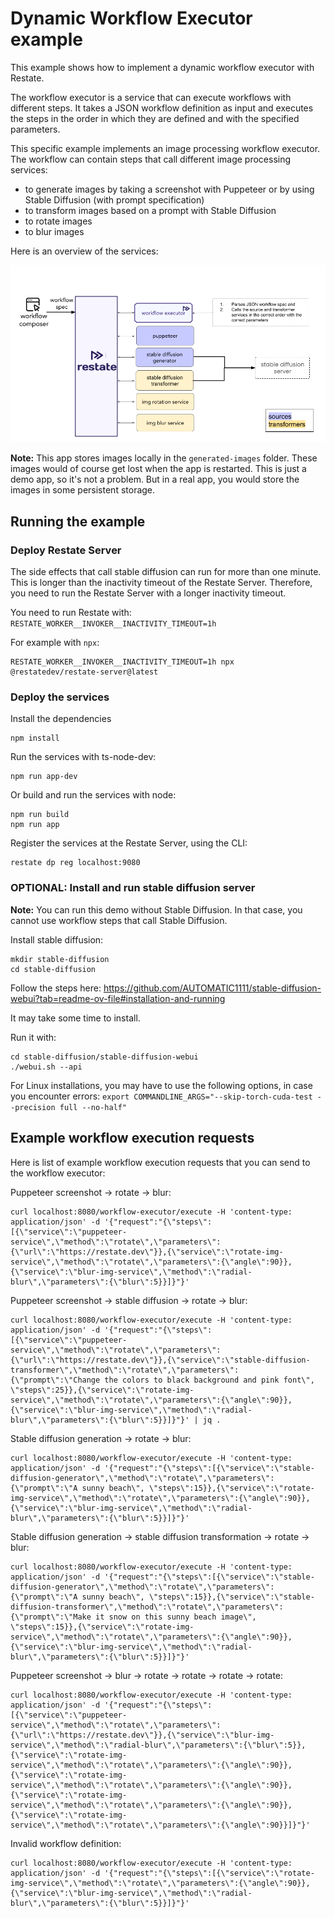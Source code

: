 # Dynamic Workflow Executor example

This example shows how to implement a dynamic workflow executor with Restate.

The workflow executor is a service that can execute workflows with different steps.
It takes a JSON workflow definition as input and executes the steps in the order in which they are defined and with the specified parameters.

This specific example implements an image processing workflow executor.
The workflow can contain steps that call different image processing services:
- to generate images by taking a screenshot with Puppeteer or by using Stable Diffusion (with prompt specification)
- to transform images based on a prompt with Stable Diffusion
- to rotate images
- to blur images

Here is an overview of the services:

![](dynamic_workflow_executor.png)


**Note:** This app stores images locally in the `generated-images` folder. These images would of course get lost when the app is restarted. This is just a demo app, so it's not a problem. But in a real app, you would store the images in some persistent storage.

## Running the example

### Deploy Restate Server


The side effects that call stable diffusion can run for more than one minute. This is longer than the inactivity timeout of the Restate Server.
Therefore, you need to run the Restate Server with a longer inactivity timeout.

You need to run Restate with: `RESTATE_WORKER__INVOKER__INACTIVITY_TIMEOUT=1h`

For example with `npx`:
```shell
RESTATE_WORKER__INVOKER__INACTIVITY_TIMEOUT=1h npx @restatedev/restate-server@latest
```


### Deploy the services

Install the dependencies
```shell
npm install 
```

Run the services with ts-node-dev:
```shell
npm run app-dev
```

Or build and run the services with node:
```shell
npm run build
npm run app
```

Register the services at the Restate Server, using the CLI:

```shell
restate dp reg localhost:9080
```

### OPTIONAL: Install and run stable diffusion server

**Note:** You can run this demo without Stable Diffusion. In that case, you cannot use workflow steps that call Stable Diffusion.

Install stable diffusion:

```shell
mkdir stable-diffusion
cd stable-diffusion
```

Follow the steps here:
https://github.com/AUTOMATIC1111/stable-diffusion-webui?tab=readme-ov-file#installation-and-running

It may take some time to install.

Run it with:

```shell
cd stable-diffusion/stable-diffusion-webui
./webui.sh --api
```

For Linux installations, you may have to use the following options, in case you encounter errors:
`export COMMANDLINE_ARGS="--skip-torch-cuda-test --precision full --no-half"`




## Example workflow execution requests

Here is  list of example workflow execution requests that you can send to the workflow executor:

Puppeteer screenshot -> rotate -> blur:

```shell
curl localhost:8080/workflow-executor/execute -H 'content-type: application/json' -d '{"request":"{\"steps\":[{\"service\":\"puppeteer-service\",\"method\":\"rotate\",\"parameters\":{\"url\":\"https://restate.dev\"}},{\"service\":\"rotate-img-service\",\"method\":\"rotate\",\"parameters\":{\"angle\":90}},{\"service\":\"blur-img-service\",\"method\":\"radial-blur\",\"parameters\":{\"blur\":5}}]}"}'
```

Puppeteer screenshot -> stable diffusion -> rotate -> blur:

```shell
curl localhost:8080/workflow-executor/execute -H 'content-type: application/json' -d '{"request":"{\"steps\":[{\"service\":\"puppeteer-service\",\"method\":\"rotate\",\"parameters\":{\"url\":\"https://restate.dev\"}},{\"service\":\"stable-diffusion-transformer\",\"method\":\"rotate\",\"parameters\":{\"prompt\":\"Change the colors to black background and pink font\", \"steps\":25}},{\"service\":\"rotate-img-service\",\"method\":\"rotate\",\"parameters\":{\"angle\":90}},{\"service\":\"blur-img-service\",\"method\":\"radial-blur\",\"parameters\":{\"blur\":5}}]}"}' | jq .
```

Stable diffusion generation -> rotate -> blur:

```shell
curl localhost:8080/workflow-executor/execute -H 'content-type: application/json' -d '{"request":"{\"steps\":[{\"service\":\"stable-diffusion-generator\",\"method\":\"rotate\",\"parameters\":{\"prompt\":\"A sunny beach\", \"steps\":15}},{\"service\":\"rotate-img-service\",\"method\":\"rotate\",\"parameters\":{\"angle\":90}},{\"service\":\"blur-img-service\",\"method\":\"radial-blur\",\"parameters\":{\"blur\":5}}]}"}'
```

Stable diffusion generation -> stable diffusion transformation -> rotate -> blur:

```shell
curl localhost:8080/workflow-executor/execute -H 'content-type: application/json' -d '{"request":"{\"steps\":[{\"service\":\"stable-diffusion-generator\",\"method\":\"rotate\",\"parameters\":{\"prompt\":\"A sunny beach\", \"steps\":15}},{\"service\":\"stable-diffusion-transformer\",\"method\":\"rotate\",\"parameters\":{\"prompt\":\"Make it snow on this sunny beach image\", \"steps\":15}},{\"service\":\"rotate-img-service\",\"method\":\"rotate\",\"parameters\":{\"angle\":90}},{\"service\":\"blur-img-service\",\"method\":\"radial-blur\",\"parameters\":{\"blur\":5}}]}"}'
```


Puppeteer screenshot -> blur -> rotate -> rotate -> rotate -> rotate:

```shell
curl localhost:8080/workflow-executor/execute -H 'content-type: application/json' -d '{"request":"{\"steps\":[{\"service\":\"puppeteer-service\",\"method\":\"rotate\",\"parameters\":{\"url\":\"https://restate.dev\"}},{\"service\":\"blur-img-service\",\"method\":\"radial-blur\",\"parameters\":{\"blur\":5}}, {\"service\":\"rotate-img-service\",\"method\":\"rotate\",\"parameters\":{\"angle\":90}}, {\"service\":\"rotate-img-service\",\"method\":\"rotate\",\"parameters\":{\"angle\":90}}, {\"service\":\"rotate-img-service\",\"method\":\"rotate\",\"parameters\":{\"angle\":90}}, {\"service\":\"rotate-img-service\",\"method\":\"rotate\",\"parameters\":{\"angle\":90}}]}"}' 
```


Invalid workflow definition:

```shell
curl localhost:8080/workflow-executor/execute -H 'content-type: application/json' -d '{"request":"{\"steps\":[{\"service\":\"rotate-img-service\",\"method\":\"rotate\",\"parameters\":{\"angle\":90}},{\"service\":\"blur-img-service\",\"method\":\"radial-blur\",\"parameters\":{\"blur\":5}}]}"}'
```


